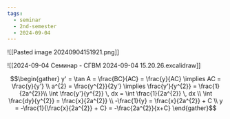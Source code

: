 ```yaml
---
tags:
  - seminar
  - 2nd-semester
  - 2024-09-04
---
```

![[Pasted image 20240904151921.png]]

![[2024-09-04 Семинар - СГВМ 2024-09-04 15.20.26.excalidraw]]

$$\begin{gather}
y' = \tan A = \frac{BC}{AC} = \frac{y}{AC} \implies AC = \frac{y}{y'} \\
a^{2} = \frac{y^{2}}{2y'} \implies \frac{y'}{y^{2}} = \frac{1}{2a^{2}}\\
\int \frac{y'}{y^{2}} \, dx = \int \frac{1}{2a^{2}} \, dx \\
\int \frac{dy}{y^{2}} = \frac{x}{2a^{2}} \\
-\frac{1}{y} = \frac{x}{2a^{2}} + C \\
y = -\frac{1}{\frac{x}{2a^{2}} + C} = -\frac{2a^{2}}{x+C}
\end{gather}$$